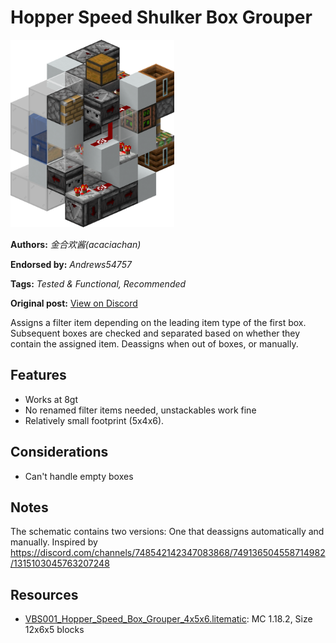 # Hopper Speed Shulker Box Grouper
<img alt="Hopper_Speed_Box_Grouper_4x5x6.png" src="images/Hopper_Speed_Box_Grouper_4x5x6.png?raw=1" height="300px">

**Authors:** *金合欢酱(acaciachan)*

**Endorsed by:** *Andrews54757*

**Tags:** *Tested & Functional, Recommended*

**Original post:** [View on Discord](https://discord.com/channels/1375556143186837695/1388318379789516932)

Assigns a filter item depending on the leading item type of the first box. Subsequent boxes are checked and separated based on whether they contain the assigned item. Deassigns when out of boxes, or manually.

## Features
- Works at 8gt
- No renamed filter items needed, unstackables work fine
- Relatively small footprint (5x4x6).

## Considerations
- Can't handle empty boxes

## Notes
The schematic contains two versions: One that deassigns automatically and manually. Inspired by https://discord.com/channels/748542142347083868/749136504558714982/1315103045763207248

## Resources
- [VBS001_Hopper_Speed_Box_Grouper_4x5x6.litematic](attachments/VBS001_Hopper_Speed_Box_Grouper_4x5x6.litematic): MC 1.18.2, Size 12x6x5 blocks
